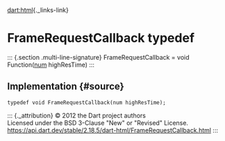 [dart:html](../dart-html/dart-html-library){._links-link}

FrameRequestCallback typedef
============================

::: {.section .multi-line-signature}
FrameRequestCallback = void Function([num](../dart-core/num-class)
highResTime)
:::

Implementation {#source}
--------------

``` {.language-dart data-language="dart"}
typedef void FrameRequestCallback(num highResTime);
```

::: {._attribution}
© 2012 the Dart project authors\
Licensed under the BSD 3-Clause \"New\" or \"Revised\" License.\
<https://api.dart.dev/stable/2.18.5/dart-html/FrameRequestCallback.html>
:::
